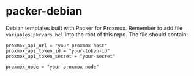 # packer-debian
Debian templates built with Packer for Proxmox. Remember to add file `variables.pkrvars.hcl` into the root of this repo.
The file should contain: 
```text
proxmox_api_url = "your-proxmox-host"
proxmox_api_token_id = "your-token-id"
proxmox_api_token_secret = "your-secret"

proxmox_node = "your-proxmox-node"
```
